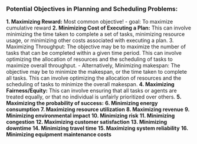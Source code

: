 
### **Potential Objectives in Planning and Scheduling Problems:**
 **1. Maximizing Reward:** Most common objective!
    - goal: To maximize cumulative reward
 **2. Minimizing Cost of Executing a Plan:** This can involve minimizing the time taken to complete a set of tasks, minimizing resource usage, or minimizing other costs associated with executing a plan.
 3. Maximizing Throughput: The objective may be to maximize the number of tasks that can be completed within a given time period. This can involve optimizing the allocation of resources and the scheduling of tasks to maximize overall throughput.
    - Alternatively, Minimizing makespan: The objective may be to minimize the makespan, or the time taken to complete all tasks. This can involve optimizing the allocation of resources and the scheduling of tasks to minimize the overall makespan.
 **4. Maximizing Fairness/Equity:** This can involve ensuring that all tasks or agents are treated equally, or that no individual is unfairly prioritized over others.
 **5. Maximizing the probability of success:**
 **6. Minimizing energy consumption**
 **7. Maximizing resource utilization**
 **8. Maximizing revenue**
 **9. Minimizing environmental impact**
 **10. Minimizing risk**
 **11. Minimizing congestion**
 **12. Maximizing customer satisfaction**
 **13. Minimizing downtime**
 **14. Minimizing travel time**
 **15. Maximizing system reliability**
 **16. Minimizing equipment maintenance costs**
